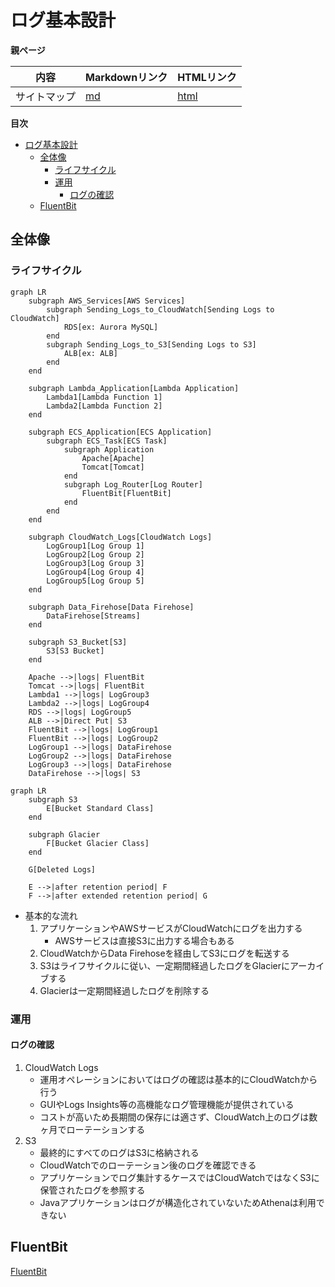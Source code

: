 # ログ基本設計

**親ページ**

| 内容 | Markdownリンク | HTMLリンク |
|---|---|---|
| サイトマップ | [md](../sitemap.md) | <a href="../sitemap.html">html</a> |

**目次**
- [ログ基本設計](#ログ基本設計)
  - [全体像](#全体像)
    - [ライフサイクル](#ライフサイクル)
    - [運用](#運用)
      - [ログの確認](#ログの確認)
  - [FluentBit](#fluentbit)

## 全体像

### ライフサイクル

```mermaid
graph LR
    subgraph AWS_Services[AWS Services]
        subgraph Sending_Logs_to_CloudWatch[Sending Logs to CloudWatch]
            RDS[ex: Aurora MySQL]
        end
        subgraph Sending_Logs_to_S3[Sending Logs to S3]
            ALB[ex: ALB]
        end
    end

    subgraph Lambda_Application[Lambda Application]
        Lambda1[Lambda Function 1]
        Lambda2[Lambda Function 2]
    end

    subgraph ECS_Application[ECS Application]
        subgraph ECS_Task[ECS Task]
            subgraph Application
                Apache[Apache]
                Tomcat[Tomcat]
            end
            subgraph Log_Router[Log Router]
                FluentBit[FluentBit]
            end
        end
    end

    subgraph CloudWatch_Logs[CloudWatch Logs]
        LogGroup1[Log Group 1]
        LogGroup2[Log Group 2]
        LogGroup3[Log Group 3]
        LogGroup4[Log Group 4]
        LogGroup5[Log Group 5]
    end

    subgraph Data_Firehose[Data Firehose]
        DataFirehose[Streams]
    end

    subgraph S3_Bucket[S3]
        S3[S3 Bucket]
    end

    Apache -->|logs| FluentBit
    Tomcat -->|logs| FluentBit
    Lambda1 -->|logs| LogGroup3
    Lambda2 -->|logs| LogGroup4
    RDS -->|logs| LogGroup5
    ALB -->|Direct Put| S3
    FluentBit -->|logs| LogGroup1
    FluentBit -->|logs| LogGroup2
    LogGroup1 -->|logs| DataFirehose
    LogGroup2 -->|logs| DataFirehose
    LogGroup3 -->|logs| DataFirehose
    DataFirehose -->|logs| S3
```

```mermaid
graph LR
    subgraph S3
        E[Bucket Standard Class]
    end

    subgraph Glacier
        F[Bucket Glacier Class]
    end

    G[Deleted Logs]

    E -->|after retention period| F
    F -->|after extended retention period| G
```

- 基本的な流れ
  1. アプリケーションやAWSサービスがCloudWatchにログを出力する
     - AWSサービスは直接S3に出力する場合もある
  2. CloudWatchからData Firehoseを経由してS3にログを転送する
  3. S3はライフサイクルに従い、一定期間経過したログをGlacierにアーカイブする
  4. Glacierは一定期間経過したログを削除する

### 運用

#### ログの確認
  1. CloudWatch Logs
     - 運用オペレーションにおいてはログの確認は基本的にCloudWatchから行う
     - GUIやLogs Insights等の高機能なログ管理機能が提供されている
     - コストが高いため長期間の保存には適さず、CloudWatch上のログは数ヶ月でローテーションする
  2. S3
     - 最終的にすべてのログはS3に格納される
     - CloudWatchでのローテーション後のログを確認できる
     - アプリケーションでログ集計するケースではCloudWatchではなくS3に保管されたログを参照する
     - Javaアプリケーションはログが構造化されていないためAthenaは利用できない

## FluentBit

[FluentBit](./fluentbit.md)
